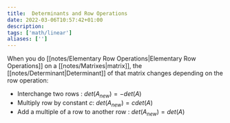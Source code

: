 ```yaml
---
title:  Determinants and Row Operations
date: 2022-03-06T10:57:42+01:00
description: 
tags: ['math/linear']
aliases: ['']
---
```

When you do [[notes/Elementary Row Operations|Elementary Row Operations]] on a [[notes/Matrixes|matrix]], the [[notes/Determinant|Determinant]] of that matrix changes depending on the row operation:

* Interchange two rows : $det(A_{new}) = -det(A)$
* Multiply row by constant $c$: $det(A_{new}) = cdet(A)$
* Add a multiple of a row to another row : $det(A_{new}) = det(A)$
